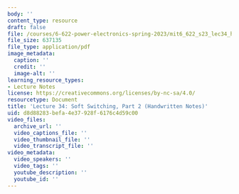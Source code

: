 ```yaml
---
body: ''
content_type: resource
draft: false
file: /courses/6-622-power-electronics-spring-2023/mit6_622_s23_lec34_hand.pdf
file_size: 637135
file_type: application/pdf
image_metadata:
  caption: ''
  credit: ''
  image-alt: ''
learning_resource_types:
- Lecture Notes
license: https://creativecommons.org/licenses/by-nc-sa/4.0/
resourcetype: Document
title: 'Lecture 34: Soft Switching, Part 2 (Handwritten Notes)'
uid: d8d88283-befa-4e37-928f-6176c4d59c00
video_files:
  archive_url: ''
  video_captions_file: ''
  video_thumbnail_file: ''
  video_transcript_file: ''
video_metadata:
  video_speakers: ''
  video_tags: ''
  youtube_description: ''
  youtube_id: ''
---
```

